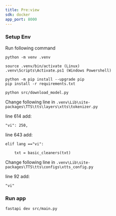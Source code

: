 ```yaml
---
title: Pre:view
sdk: docker
app_port: 8000
---
```

### Setup Env

Run following command

```
python -m venv .venv

source .venv/bin/activate (Linux)
.venv\Scripts\Activate.ps1 (Windows Powershell)

python -m pip install --upgrade pip
pip install -r requirements.txt

python src/download_model.py
```

Change following line in `.venv\Lib\site-packages\TTS\tts\layers\xtts\tokenizer.py`

line 614 add: 

```
"vi": 250,
```

line 643 add: 

```
elif lang =="vi":

    txt = basic_cleaners(txt)
```

Change following line in `.venv\Lib\site-packages\TTS\tts\configs\xtts_config.py`

line 92 add:

```
"vi"
```

### Run app

```
fastapi dev src/main.py
```
